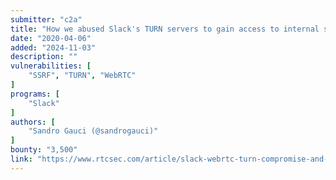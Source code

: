 ```yaml
---
submitter: "c2a"
title: "How we abused Slack's TURN servers to gain access to internal services"
date: "2020-04-06"
added: "2024-11-03"
description: ""
vulnerabilities: [
    "SSRF", "TURN", "WebRTC"
]
programs: [
    "Slack"
]
authors: [
    "Sandro Gauci (@sandrogauci)"
]
bounty: "3,500"
link: "https://www.rtcsec.com/article/slack-webrtc-turn-compromise-and-bug-bounty/"
---
```




